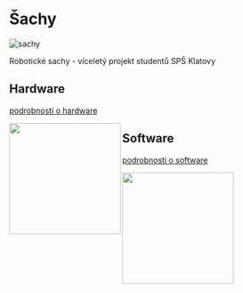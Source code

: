 ﻿# Šachy 

![sachy](https://github.com/mjirik/Sachy/blob/master/graphics/sachy.jpg?raw=true)

Robotické sachy - víceletý projekt studentů SPŠ Klatovy


## Hardware

[podrobnosti o hardware](https://github.com/mjirik/Sachy/blob/master/hardware.md)

<a href="https://github.com/mjirik/Sachy/blob/master/hardware.md"><img src="https://github.com/mjirik/Sachy/blob/master/graphics/sachy-hw.jpg?raw=true" align="left" height="200"></a>


## Software

[podrobnosti o software](https://github.com/mjirik/Sachy/blob/master/software.md)

<a href="https://github.com/mjirik/Sachy/blob/master/software.md"><img src="https://github.com/mjirik/Sachy/blob/master/graphics/sachy-sw.jpg?raw=true" align="left" height="200"></a>



